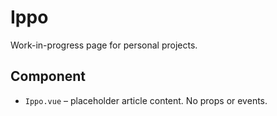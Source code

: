 # Ippo

Work-in-progress page for personal projects.

## Component
- `Ippo.vue` – placeholder article content. No props or events.
